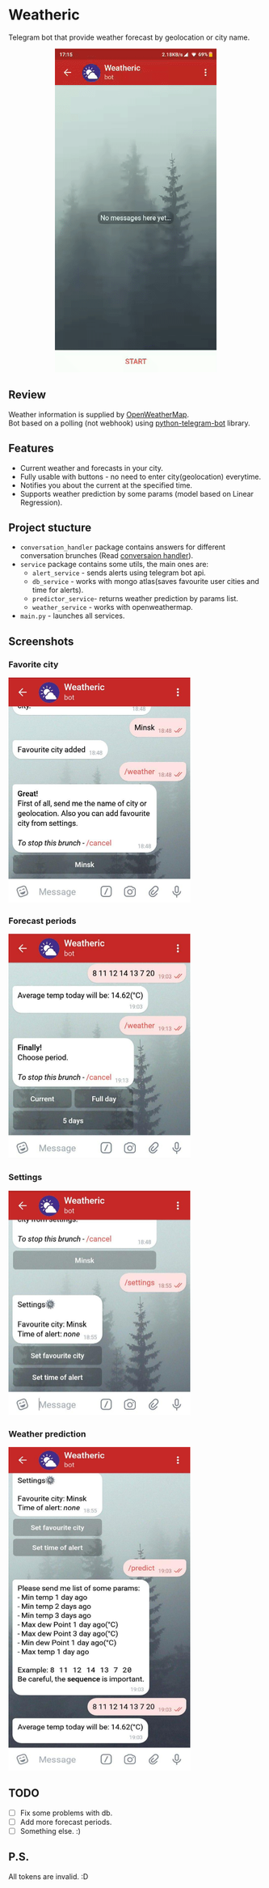 # Weatheric


Telegram bot that provide weather forecast by geolocation or city name.  
  
<p align="center">
  <img src="images/demo1.gif">
</p>    
  
  
  
## Review  
  
Weather information is supplied by [OpenWeatherMap](https://openweathermap.org/).  
Bot based on a polling (not webhook) using [python-telegram-bot](https://github.com/python-telegram-bot/python-telegram-bot) library.  
  
  
## Features
- Current weather and forecasts in your city.
- Fully usable with buttons - no need to enter city(geolocation) everytime.
- Notifies you about the current at the specified time.
- Supports weather prediction by some params (model based on Linear Regression).

## Project stucture
 - `conversation_handler` package contains answers for different conversation brunches (Read [conversaion handler](https://python-telegram-bot.readthedocs.io/en/stable/telegram.ext.conversationhandler.html)).
 - `service` package contains some utils, the main ones are:
   - `alert_service` - sends alerts using telegram bot api.
   - `db_service` - works with mongo atlas(saves favourite user cities and time for alerts). 
   - `predictor_service`- returns weather prediction by params list.
   - `weather_service` - works with openweathermap.
 - `main.py` - launches all services.
 
## Screenshots

<p align="center">
  <h3>Favorite city</h3>
  <img width="360" height="445"  src="images/img3.jpg">
</p>    

<p align="center">
  <h3>Forecast periods</h3>
  <img width="360" height="445"  src="images/img6.jpg" >
</p>    

<p align="center">
  <h3>Settings</h3>
  <img width="360" height="445"  src="images/img4.jpg">
</p>    

<p align="center">
  <h3>Weather prediction</h3>
  <img width="360" height="640"   src="images/img5.jpg" >
</p>    


## TODO
- [ ] Fix some problems with db.
- [ ] Add more forecast periods.
- [ ] Something else. :)

## P.S.
All tokens are invalid. :D
